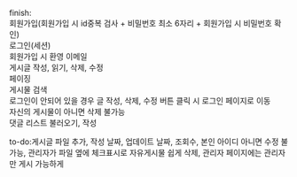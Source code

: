 finish:<br/>
회원가입(회원가입 시 id중복 검사 + 비밀번호 최소 6자리 + 회원가입 시 비밀번호 확인)<br/>
로그인(세션)<br/>
회원가입 시 환영 이메일<br/>
게시글 작성, 읽기, 삭제, 수정<br/>
페이징<br/>
게시물 검색<br/>
로그인이 안되어 있을 경우 글 작성, 삭제, 수정 버튼 클릭 시 로그인 페이지로 이동<br/>
자신의 게시물이 아니면 삭제 불가능<br/>
댓글 리스트 불러오기, 작성<br/>

to-do:게시글 파일 추가, 작성 날짜, 업데이트 날짜, 조회수, 본인 아이디 아니면 수정 불가능, 관리자가 파일 옆에 체크표시로 자유게시물 쉽게 삭제, 관리자 페이지에는 관리자만 게시 가능하게
